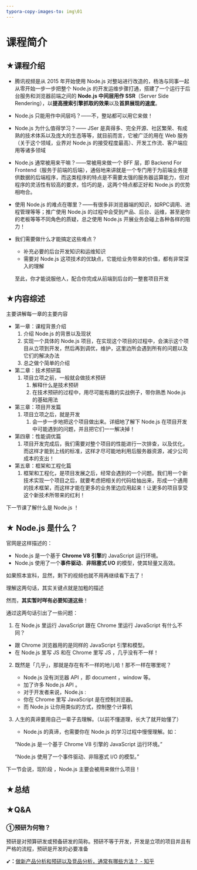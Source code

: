 ```yaml
---
typora-copy-images-to: img\01
---
```


# 课程简介

## ★课程介绍

- 腾讯视频是从 2015 年开始使用 Node.js 对整站进行改造的，杨浩与同事一起从零开始一步一步把整个 Node.js 的开发运维步骤打通，搭建了一个运行于后台服务和浏览器前端之间的 **Node.js 中间层用作 SSR**（Server Side Rendering），以**提高搜索引擎抓取的效果**以及**首屏展现的速度**。

-  Node.js  只能用作中间层吗？——不，整站都可以用它来做！

-  Node.js 为什么值得学习？——  JSer 是真得多、完全开源、社区繁荣、有成熟的技术体系以及庞大的生态等等，就目前而言，它被广泛的用在 Web 服务（关于这个领域，业界对 Node.js 的接受程度最高）、开发工作流、客户端应用等诸多领域

-  Node.js 通常被用来干嘛？——常被用来做一个 BFF 层，即 Backend For Frontend（服务于前端的后端），通俗地来讲就是一个专门用于为前端业务提供数据的后端程序，而这类程序的特点是不需要太强的服务器运算能力，但对程序的灵活性有较高的要求，恰巧的是，这两个特点都正好和 Node.js 的优势相吻合。

- 使用 Node.js 的难点在哪里？——有很多非浏览器端的知识，如RPC调用、进程管理等等；推广使用  Node.js 的过程中会受到产品、后台、运维，甚至是你的老板等等不同角色的质疑，总之使用 Node.js 开展业务会碰上各种各样的阻力！

- 我们需要做什么才能搞定这些难点？

  - 补充必要的后台开发知识和运维知识
  - 需要对  Node.js 这项技术的优缺点，它能给业务带来的价值，都有非常深入的理解

  至此，你才能说服他人，配合你完成从前端到后台的一整套项目开发

## ★内容综述

主要讲解每一章的主要内容

- 第一章：课程背景介绍
  1. 介绍 Node.js 的背景以及现状
  2. 实现一个具体的 Node.js 项目，在实现这个项目的过程中，会演示这个项目从立项到开发，然后再到调优，维护，这里边所会遇到所有的问题以及它们的解决办法
  3. 总之做个简单的介绍
- 第二章：技术预研篇
  1. 项目立项之前，一般就会做技术预研
     1. 解释什么是技术预研
     2. 在技术预研的过程中，用尽可能有趣的实战例子，带你熟悉 Node.js 的基础用法
- 第三章：项目开发篇
  1. 项目立项之后，就是开发
     1. 会一步一步地把这个项目做出来。详细地了解下 Node.js 在项目开发中可能遇到的问题，并且把它们一一解决掉！
- 第四章：性能调优篇
  1. 项目开发完成后，我们需要对整个项目的性能进行一次排查，以及优化，而这样才能到上线的标准，这样才尽可能地利用后服务器资源，减少公司成本的支出！
- 第五章：框架和工程化篇
  1. 框架和工程化，是项目发展之后，经常会遇到的一个问题。我们用一个新技术实现一个项目之后，就要考虑把相关的代码给抽出来，形成一个通用的技术框架，而这样才能在更多的业务里边应用起来！让更多的项目享受这个新技术所带来的红利！ 

下一节课了解什么是 Node.js ！

## ★ Node.js 是什么？

 官网是这样描述的：

- Node.js 是一个基于 **Chrome V8 引擎**的 JavaScript 运行环境。
-  Node.js 使用了一个**事件驱动**、**非阻塞式 I/O** 的模型，使其轻量又高效。

如果照本宣科，显然，剩下的视频也就不用再继续看下去了！

理解这两句话，其实关键点就是加粗的描述

然而，**其实暂时咩有必要知道这些**！

通过这两句话引出了一些问题：

1.  在 Node.js 里运行 JavaScript 跟在 Chrome 里运行 JavaScript 有什么不同？

   - 跟 Chrome 浏览器用的是同样的 JavaScript 引擎和模型。
   - 在 Node.js 里写 JS 和在 Chrome 里写 JS ，几乎没有不一样！

2. 既然是「几乎」，那就是存在有不一样的地儿哈！那不一样在哪里呢？

   - Node.js 没有浏览器 API ，即 document ，window 等。
   - 加了许多 Node.js API 。
   -  对于开发者来说，Node.js :
     -  你在 Chrome 里写 JavaScript 是在控制浏览器。
     - 而 Node.js 让你用类似的方式，控制整个计算机

3. 人生的真谛要用自己一辈子去理解。（以前不懂道理，长大了就开始懂了）

   -  Node.js 的真谛，也需要你在 Node.js 的学习过程中慢慢理解。如：

     “Node.js 是一个基于 Chrome V8 引擎的 JavaScript 运行环境。”

     “Node.js 使用了一个事件驱动、非阻塞式 I/O 的模型。”

下一节会说，现阶段 ，Node.js 主要会被用来做什么项目！

## ★总结



## ★Q&A

### ①预研为何物？

预研是对预算研发或预备研发的简称。预研不等于开发，开发是立项的项目并且有严格的流程，预研是开发的必要准备

**➹：**[做新产品分析和预研以及竞品分析，通常有哪些方法？ - 知乎](https://www.zhihu.com/question/19560320)





